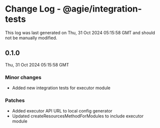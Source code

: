 # Change Log - @agie/integration-tests

This log was last generated on Thu, 31 Oct 2024 05:15:58 GMT and should not be manually modified.

## 0.1.0
Thu, 31 Oct 2024 05:15:58 GMT

### Minor changes

- Added new integration tests for executor module

### Patches

- Added executor API URL to local config generator
- Updated createResourcesMethodForModules to include executor module


